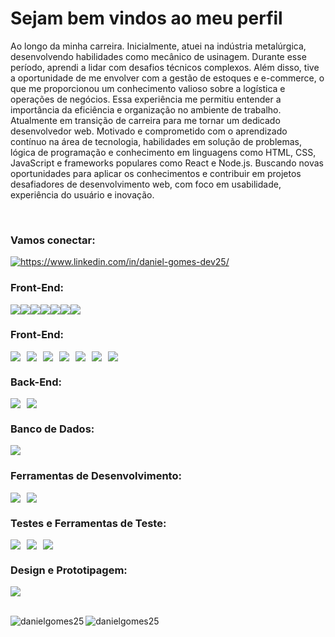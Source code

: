# Sejam bem vindos ao meu perfil 

Ao longo da minha carreira. Inicialmente, atuei na indústria metalúrgica, desenvolvendo habilidades como mecânico de usinagem. Durante esse período, aprendi a lidar com desafios técnicos complexos. Além disso, tive a oportunidade de me envolver com a gestão de estoques e e-commerce, o que me proporcionou um conhecimento valioso sobre a logística e operações de negócios. Essa experiência me permitiu entender a importância da eficiência e organização no ambiente de trabalho. Atualmente em transição de carreira para me tornar um dedicado desenvolvedor web. Motivado e comprometido com o aprendizado contínuo na área de tecnologia, habilidades em solução de problemas, lógica de programação e conhecimento em linguagens como HTML, CSS, JavaScript e frameworks populares como React e Node.js. Buscando novas oportunidades para aplicar os conhecimentos e contribuir em projetos desafiadores de desenvolvimento web, com foco em usabilidade, experiência do usuário e inovação.
<br>


<br>

<!-- TECNOLOGIAS -->

<h3 align="left">Vamos conectar:</h3>
<p align="left">
<a href="https://www.linkedin.com/in/daniel-gomes-dev25/" target="blank"><img align="center" src="https://img.shields.io/badge/linkedin-%230077B5.svg?style=for-the-badge&logo=linkedin&logoColor=white" alt="https://www.linkedin.com/in/daniel-gomes-dev25/"/></a>
</p>

<h3 align="left">Front-End:</h3>
<div style="display: flex; flex-wrap: wrap;">
    <img src="https://img.shields.io/badge/typescript-%23007ACC.svg?style=for-the-badge&logo=typescript&logoColor=white">
    <img src="https://img.shields.io/badge/redux-%23593d88.svg?style=for-the-badge&logo=redux&logoColor=white">
    <img src="https://img.shields.io/badge/react-%2320232a.svg?style=for-the-badge&logo=react&logoColor=%2361DAFB">
    <img src="https://img.shields.io/badge/javascript-%23323330.svg?style=for-the-badge&logo=javascript&logoColor=%23F7DF1E">
    <img src="https://img.shields.io/badge/html5-%23E34F26.svg?style=for-the-badge&logo=html5&logoColor=white">
    <img src="https://img.shields.io/badge/css3-%231572B6.svg?style=for-the-badge&logo=css3&logoColor=white">
    <img src="https://img.shields.io/badge/bootstrap-%238511FA.svg?style=for-the-badge&logo=bootstrap&logoColor=white">
</div>
<h3 align="left">Front-End:</h3>
<div style="display: flex; flex-wrap: wrap;">
    <img src="https://img.shields.io/badge/typescript-%23007ACC.svg?style=for-the-badge&logo=typescript&logoColor=white" style="margin-right: 10px;">
    <img src="https://img.shields.io/badge/redux-%23593d88.svg?style=for-the-badge&logo=redux&logoColor=white" style="margin-right: 10px;">
    <img src="https://img.shields.io/badge/react-%2320232a.svg?style=for-the-badge&logo=react&logoColor=%2361DAFB" style="margin-right: 10px;">
    <img src="https://img.shields.io/badge/javascript-%23323330.svg?style=for-the-badge&logo=javascript&logoColor=%23F7DF1E" style="margin-right: 10px;">
    <img src="https://img.shields.io/badge/html5-%23E34F26.svg?style=for-the-badge&logo=html5&logoColor=white" style="margin-right: 10px;">
    <img src="https://img.shields.io/badge/css3-%231572B6.svg?style=for-the-badge&logo=css3&logoColor=white" style="margin-right: 10px;">
    <img src="https://img.shields.io/badge/bootstrap-%238511FA.svg?style=for-the-badge&logo=bootstrap&logoColor=white" style="margin-right: 10px;">
</div>

<h3 align="left">Back-End:</h3>
<div style="display: flex; flex-wrap: wrap;">
    <img src="https://img.shields.io/badge/node.js-6DA55F?style=for-the-badge&logo=node.js&logoColor=white" style="margin-right: 10px;">
    <img src="https://img.shields.io/badge/express.js-%23404d59.svg?style=for-the-badge&logo=express&logoColor=%2361DAFB" style="margin-right: 10px;">
</div>

<h3 align="left">Banco de Dados:</h3>
<div style="display: flex; flex-wrap: wrap;">
    <img src="https://img.shields.io/badge/mysql-%2300f.svg?style=for-the-badge&logo=mysql&logoColor=white" style="margin-right: 10px;">
</div>

<h3 align="left">Ferramentas de Desenvolvimento:</h3>
<div style="display: flex; flex-wrap: wrap;">
    <img src="https://img.shields.io/badge/docker-%230db7ed.svg?style=for-the-badge&logo=docker&logoColor=white" style="margin-right: 10px;">
    <img src="https://img.shields.io/badge/git-%23F05033.svg?style=for-the-badge&logo=git&logoColor=white" style="margin-right: 10px;">
</div>

<h3 align="left">Testes e Ferramentas de Teste:</h3>
<div style="display: flex; flex-wrap: wrap;">
    <img src="https://img.shields.io/badge/-cypress-%23E5E5E5?style=for-the-badge&logo=cypress&logoColor=058a5e" style="margin-right: 10px;">
    <img src="https://img.shields.io/badge/-jest-%23C21325?style=for-the-badge&logo=jest&logoColor=white" style="margin-right: 10px;">
    <img src="https://img.shields.io/badge/-mocha-%238D6748?style=for-the-badge&logo=mocha&logoColor=white" style="margin-right: 10px;">
</div>

<h3 align="left">Design e Prototipagem:</h3>
<div style="display: flex; flex-wrap: wrap;">
    <img src="https://img.shields.io/badge/figma-%23F24E1E.svg?style=for-the-badge&logo=figma&logoColor=white" style="margin-right: 10px;">
</div>

<br>



 <p><img align="left" src="https://github-readme-stats.vercel.app/api/top-langs?username=danielgomes25&show_icons=true&locale=en&layout=compact" alt="danielgomes25" /></p>

<p><img align="center" src="https://github-readme-stats.vercel.app/api?username=danielgomes25&show_icons=true&locale=en" alt="danielgomes25" /></p>



